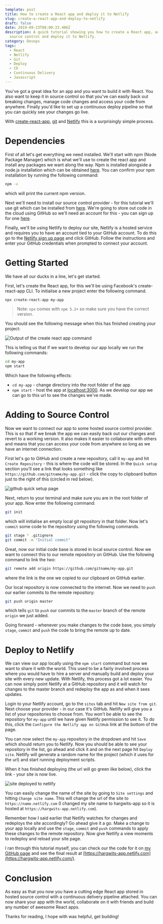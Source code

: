 ```yaml
---
template: post
title: How to create a React app and deploy it to Netlify
slug: create-a-react-app-and-deploy-to-netlify
draft: false
date: 2019-09-23T08:00:23.406Z
description: A quick tutorial showing you how to create a React app, add it to
  source control and deploy it to Netlify.
category: Devops
tags:
  - React
  - Netlify
  - Git
  - Deploy
  - CD
  - Continuous Delivery
  - Javascript
---
```

You've got a great idea for an app and you want to build it with React. You also
want to keep it in source control so that you've can easily back out breaking
changes, manage code changes and access your code from anywhere. Finally you'd
like to set up a continuous deploy pipeline so that you can quickly see your
changes go live.

With [create-react-app](https://github.com/facebook/create-react-app),
[git](https://git-scm.com/) and [Netlify](https://www.netlify.com) this is a
surprisingly simple process.

# Dependencies

First of all let's get everything we need installed. We'll start with npm (Node
Package Manager) which is what we'll use to create the react app and install any
packages we want along the way. Npm is installed alongside a node.js
installation which can be obtained [here](https://nodejs.org/en/). You can
confirm your npm installation by running the following command:

```bash
npm -v
```

which will print the current npm version.

Next we'll need to install our source control provider - for this tutorial we'll
use git which can be installed from [here](https://git-scm.com/downloads). We're
going to store out code in the cloud using GitHub so we'll need an account for
this - you can sign up for one [here](https://github.com/join).

Finally, we'll be using Netlify to deploy our site, Netlify is a hosted service
and requires you to have an account tied to your GitHub account. To do this go
to the [Netlify sign up page](https://app.netlify.com/signup) and click GitHub.
Follow the instructions and enter your GitHub credentials when prompted to
connect your account.

# Getting Started

We have all our ducks in a line, let's get started.

First, let's create the React app, for this we'll be using Facebook's
create-react-app CLI. To initialise a new project enter the following command.

```bash
npx create-react-app my-app
```

> Note: `npx` comes with `npm 5.2+` so make sure you have the correct version.

You should see the following message when this has finished creating your
project:

![Output of the create react app command](/media/create-react-app-success.png)

This is telling us that if we want to develop our app locally we run the
following commands:

```bash
cd my-app
npm start
```

Which have the following effects:

* `cd my-app` - change directory into the root folder of the app
* `npm start` - host the app at [localhost:3000](http://localhost:3000). As we
  develop our app we can go to this url to see the changes we've made.

# Adding to Source Control

Now we want to connect our app to some hosted source control provider. This is
so that if we break the app we can easily back out our changes and revert to a
working version. It also makes it easier to collaborate with others and means
that you can access your code from anywhere so long as we have an internet
connection.

First let's go to GitHub and create a new repository, call it `my-app` and hit
`Create Repository` - this is where the code will be stored. In the
`Quick setup` section you'll see a link that looks something like
`https://github.com/gitname/my-app.git` - click the copy to clipboard button
just to the right of this (circled in red below).

![github quick setup page](/media/github-quick-setup.png)

Next, return to your terminal and make sure you are in the root folder of your
app. Now enter the following command:

```bash
git init
```

which will initialise an empty local git repository in that folder. Now let's
`commit` some code to the repository using the following commands.

```bash
git stage * .gitignore
git commit -m "Initial commit"
```

Great, now our initial code base is stored in local source control. Now we want
to connect this to our remote repository on GitHub. Use the following command to
link the two:

```bash
git remote add origin https://github.com/gitname/my-app.git
```

where the link is the one we copied to our clipboard on GitHub earlier.

Our local repository is now connected to the internet. Now we need to `push` our
earlier commits to the remote repository:

```bash
git push origin master
```

which tells `git` to `push` our commits to the `master` branch of the remote
`origin` we just added.

Going forward - whenever you make changes to the code base, you simply `stage`,
`commit` and `push` the code to bring the remote up to date.

# Deploy to Netlify

We can view our app locally using the `npm start` command but now we want to
share it with the world. This used to be a fairly involved process where you
would have to hire a server and manually build and deploy your site with every
new update. With Netlify, this process got a lot easier. You can now simply
point Netlify at a GitHub repository and it will watch for changes to the master
branch and redeploy the app as and when it sees updates.

Login to your Netlify account, go to the `sites` tab and hit
`New site from git`. Next choose your provider - in our case it's GitHub.
Netlify will give you a list of your repositories to choose from. You won't be
able to see the repository for `my-app` until we have given Netlify permission
to see it. To do this, click the `Configure the Netlify app on GitHub` link at
the bottom of the page.

You can now select the `my-app` repository in the dropdown and hit `Save` which
should return you to Netlify. Now you should be able to see your repository in
the list, go ahead and click it and on the next page hit `Deploy site`. Netlify
will generate a random name for the project (which it uses for the url) and
start running deployment scripts.

When it has finished deploying (the url will go green like below), click the
link - your site is now live.

![site deployed to netlify](/media/deployed-site.png)

You can easily change the name of the site by going to `Site settings` and
hitting `Change site name`. This will change the url of the site to
`https://name.netlify.com` (I changed my site name to hargwits-app so it is
hosted at `https://hargwits-app.netlify.com`).

Remember how I said earlier that Netlify watches for changes and redeploys the
site accordingly? Go ahead give it a go. Make a change to your app locally and
use the `stage`, `commit` and `push` commands to apply these changes to the
remote repository. Now give Netlify a view moments to redeploy and reload your
site page.

I ran through this tutorial myself, you can check our the code for it on
[my GitHub page](https://github.com/hargwit/my-app) and see the final result at
[https://hargwits-app.netlify.com](https://hargwits-app.netlify.com/).

# Conclusion

As easy as that you now you have a cutting edge React app stored in hosted
source control with a continuous delivery pipeline attached. You can now share
your app with the world, collaborate on it with friends and build any number of
awesome React apps.

Thanks for reading, I hope with was helpful, get building!